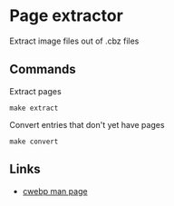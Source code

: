 # Page extractor

Extract image files out of .cbz files

## Commands

Extract pages

    make extract

Convert entries that don't yet have pages

    make convert

## Links

- [cwebp man page](https://developers.google.com/speed/webp/docs/cwebp)
